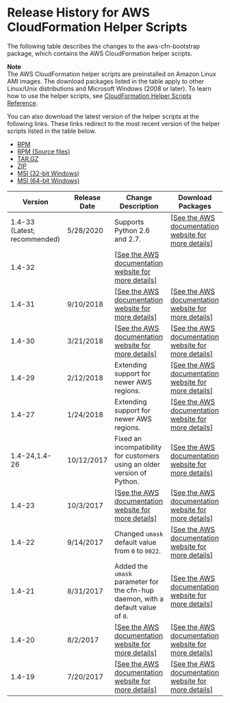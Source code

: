 # Release History for AWS CloudFormation Helper Scripts<a name="releasehistory-aws-cfn-bootstrap"></a>

The following table describes the changes to the aws\-cfn\-bootstrap package, which contains the AWS CloudFormation helper scripts\. 

**Note**  
The AWS CloudFormation helper scripts are preinstalled on Amazon Linux AMI images\. The download packages listed in the table apply to other Linux/Unix distributions and Microsoft Windows \(2008 or later\)\. To learn how to use the helper scripts, see [CloudFormation Helper Scripts Reference](cfn-helper-scripts-reference.md)\.

You can also download the latest version of the helper scripts at the following links\. These links redirect to the most recent version of the helper scripts listed in the table below\. 
+ [ RPM](https://s3.amazonaws.com/cloudformation-examples/aws-cfn-bootstrap-latest.amzn1.noarch.rpm)
+ [ RPM \(Source files\)](https://s3.amazonaws.com/cloudformation-examples/aws-cfn-bootstrap-latest.amzn1.src.rpm)
+ [ TAR\.GZ](https://s3.amazonaws.com/cloudformation-examples/aws-cfn-bootstrap-latest.tar.gz)
+ [ ZIP](https://s3.amazonaws.com/cloudformation-examples/aws-cfn-bootstrap-latest.zip)
+ [ MSI \(32\-bit Windows\)](https://s3.amazonaws.com/cloudformation-examples/aws-cfn-bootstrap-latest.msi)
+ [ MSI \(64\-bit Windows\)](https://s3.amazonaws.com/cloudformation-examples/aws-cfn-bootstrap-win64-latest.msi)


| Version | Release Date | Change Description | Download Packages | 
| --- | --- | --- | --- | 
|  1\.4\-33 \(Latest; recommended\)  |  5/28/2020  |  Supports Python 2\.6 and 2\.7\.  |  [\[See the AWS documentation website for more details\]](http://docs.aws.amazon.com/AWSCloudFormation/latest/UserGuide/releasehistory-aws-cfn-bootstrap.html)  | 
|  1\.4\-32   |   |  [\[See the AWS documentation website for more details\]](http://docs.aws.amazon.com/AWSCloudFormation/latest/UserGuide/releasehistory-aws-cfn-bootstrap.html)  |   | 
|  1\.4\-31  |  9/10/2018  |  [\[See the AWS documentation website for more details\]](http://docs.aws.amazon.com/AWSCloudFormation/latest/UserGuide/releasehistory-aws-cfn-bootstrap.html)  |  [\[See the AWS documentation website for more details\]](http://docs.aws.amazon.com/AWSCloudFormation/latest/UserGuide/releasehistory-aws-cfn-bootstrap.html)  | 
|  1\.4\-30  |  3/21/2018  |  [\[See the AWS documentation website for more details\]](http://docs.aws.amazon.com/AWSCloudFormation/latest/UserGuide/releasehistory-aws-cfn-bootstrap.html)  |  [\[See the AWS documentation website for more details\]](http://docs.aws.amazon.com/AWSCloudFormation/latest/UserGuide/releasehistory-aws-cfn-bootstrap.html)  | 
|  1\.4\-29   |  2/12/2018  |  Extending support for newer AWS regions\.  |  [\[See the AWS documentation website for more details\]](http://docs.aws.amazon.com/AWSCloudFormation/latest/UserGuide/releasehistory-aws-cfn-bootstrap.html)  | 
|  1\.4\-27  |  1/24/2018  |  Extending support for newer AWS regions\.  |  [\[See the AWS documentation website for more details\]](http://docs.aws.amazon.com/AWSCloudFormation/latest/UserGuide/releasehistory-aws-cfn-bootstrap.html)  | 
|  1\.4\-24,1\.4\-26  |  10/12/2017  |  Fixed an incompatibility for customers using an older version of Python\.  |  [\[See the AWS documentation website for more details\]](http://docs.aws.amazon.com/AWSCloudFormation/latest/UserGuide/releasehistory-aws-cfn-bootstrap.html)  | 
|  1\.4\-23  |  10/3/2017  |  [\[See the AWS documentation website for more details\]](http://docs.aws.amazon.com/AWSCloudFormation/latest/UserGuide/releasehistory-aws-cfn-bootstrap.html)  |  [\[See the AWS documentation website for more details\]](http://docs.aws.amazon.com/AWSCloudFormation/latest/UserGuide/releasehistory-aws-cfn-bootstrap.html)  | 
|  1\.4\-22  |  9/14/2017  |  Changed `umask` default value from `0` to `0022`\.  |  [\[See the AWS documentation website for more details\]](http://docs.aws.amazon.com/AWSCloudFormation/latest/UserGuide/releasehistory-aws-cfn-bootstrap.html)  | 
|  1\.4\-21  |  8/31/2017  |  Added the `umask` parameter for the cfn\-hup daemon, with a default value of `0`\.  |  [\[See the AWS documentation website for more details\]](http://docs.aws.amazon.com/AWSCloudFormation/latest/UserGuide/releasehistory-aws-cfn-bootstrap.html)  | 
|  1\.4\-20  |  8/2/2017  |  [\[See the AWS documentation website for more details\]](http://docs.aws.amazon.com/AWSCloudFormation/latest/UserGuide/releasehistory-aws-cfn-bootstrap.html)  |  [\[See the AWS documentation website for more details\]](http://docs.aws.amazon.com/AWSCloudFormation/latest/UserGuide/releasehistory-aws-cfn-bootstrap.html)  | 
|  1\.4\-19  |  7/20/2017  |  [\[See the AWS documentation website for more details\]](http://docs.aws.amazon.com/AWSCloudFormation/latest/UserGuide/releasehistory-aws-cfn-bootstrap.html)  |  [\[See the AWS documentation website for more details\]](http://docs.aws.amazon.com/AWSCloudFormation/latest/UserGuide/releasehistory-aws-cfn-bootstrap.html)  | 